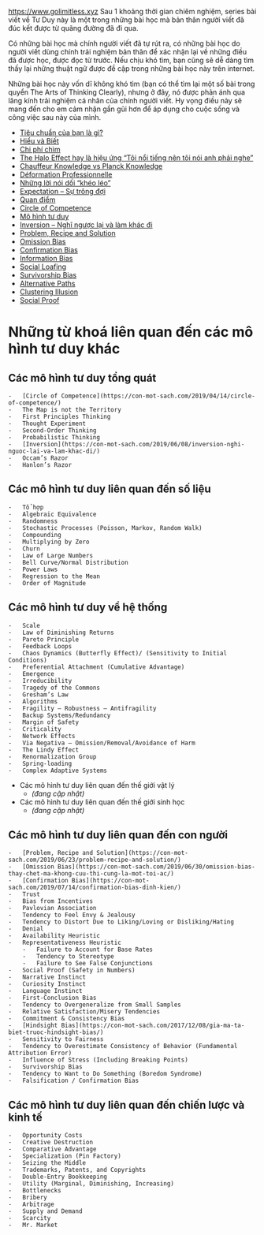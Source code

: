 https://www.golimitless.xyz
Sau 1 khoảng thời gian chiêm nghiệm, series bài viết về Tư Duy này là một trong những bài học mà bản thân người viết đã đúc kết được từ quãng đường đã đi qua.

Có những bài học mà chính người viết đã tự rút ra, có những bài học do người viết dùng chính trải nghiệm bản thân để xác nhận lại về những điều đã được học, được đọc từ trước. Nếu chịu khó tìm, bạn cũng sẽ dễ dàng tìm thấy lại những thuật ngữ được đề cập trong những bài học này trên internet.

Những bài học này vốn dĩ không khó tìm (bạn có thể tìm lại một số bài trong quyển The Arts of Thinking Clearly), nhưng ở đây, nó được phản ánh qua lăng kính trải nghiệm cá nhân của chính người viết. Hy vọng điều này sẽ mang đến cho em cảm nhận gần gũi hơn để áp dụng cho cuộc sống và công việc sau này của mình.

-   [Tiêu chuẩn của bạn là gì?](https://con-mot-sach.com/2017/10/20/tieu-chuan-cua-ban-la-gi/)
-   [Hiểu và Biết](https://con-mot-sach.com/2017/10/25/hieu-va-biet/)
-   [Chi phí chìm](https://con-mot-sach.com/2017/12/16/chi-phi-chim/)
-   [The Halo Effect hay là hiệu ứng “Tôi nổi tiếng nên tôi nói anh phải nghe”](https://con-mot-sach.com/2017/12/09/the-halo-effect-hay-la-hieu-ung-toi-noi-tieng-nen-toi-noi-anh-phai-nghe/)
-   [Chauffeur Knowledge vs Planck Knowledge](https://con-mot-sach.com/2017/12/05/chauffeur-knowledge-vs-planck-knowledge/)
-   [Déformation Professionnelle](https://con-mot-sach.com/2017/12/02/deformation-professionnelle/)
-   [Những lời nói dối “khéo léo”](https://con-mot-sach.com/2017/11/19/nhung-loi-noi-doi-kheo-leo/)
-   [Expectation – Sự trông đợi](https://con-mot-sach.com/2018/04/16/expectation-su-trong-doi/)
-   [Quan điểm](https://con-mot-sach.com/2018/04/19/quan-diem/)
-   [Circle of Competence](https://con-mot-sach.com/2019/04/14/circle-of-competence/)
-   [Mô hình tư duy](https://con-mot-sach.com/2019/04/15/mo-hinh-tu-duy/)
-   [Inversion – Nghĩ ngược lại và làm khác đi](https://con-mot-sach.com/2019/06/08/inversion-nghi-nguoc-lai-va-lam-khac-di/)
-   [Problem, Recipe and Solution](https://con-mot-sach.com/2019/06/23/problem-recipe-and-solution/)
-   [Omission Bias](https://con-mot-sach.com/2019/06/30/omission-bias-thay-chet-ma-khong-cuu-thi-cung-la-mot-toi-ac/)
-   [Confirmation Bias](https://con-mot-sach.com/2019/07/14/confirmation-bias-dinh-kien/)
-   [Information Bias](https://con-mot-sach.com/2019/07/21/information-bias-biet-nhieu-chua-han-da-tot/)
-   [Social Loafing](https://con-mot-sach.com/2019/07/21/social-loafing-11-2-hay-la-cha-chung-khong-ai-khoc/)
-   [Survivorship Bias](https://con-mot-sach.com/2019/07/21/survivorship-bias-dung-danh-gia-cao-xac-suat-thanh-cong-cua-ban/)
-   [Alternative Paths](https://con-mot-sach.com/2019/07/21/alternative-paths-re-ngang-o-mot-loi-khac-va-ta-da-chang-o-day/)
-   [Clustering Illusion](https://con-mot-sach.com/2019/07/21/clustering-illusion-khi-ta-nhin-thay-nhung-hinh-hai-tao-boi-nhung-dam-may/)
-   [Social Proof](https://con-mot-sach.com/2019/07/21/social-proof-nhieu-nguoi-tin-thi-chua-han-la-dieu-dung/)

# Những từ khoá liên quan đến các mô hình tư duy khác

## Các mô hình tư duy tổng quát
    -   [Circle of Competence](https://con-mot-sach.com/2019/04/14/circle-of-competence/)
    -   The Map is not the Territory
    -   First Principles Thinking
    -   Thought Experiment
    -   Second-Order Thinking
    -   Probabilistic Thinking
    -   [Inversion](https://con-mot-sach.com/2019/06/08/inversion-nghi-nguoc-lai-va-lam-khac-di/)
    -   Occam’s Razor
    -   Hanlon’s Razor
## Các mô hình tư duy liên quan đến số liệu
    -   Tổ hợp
    -   Algebraic Equivalence
    -   Randomness
    -   Stochastic Processes (Poisson, Markov, Random Walk)
    -   Compounding
    -   Multiplying by Zero
    -   Churn
    -   Law of Large Numbers
    -   Bell Curve/Normal Distribution
    -   Power Laws
    -   Regression to the Mean
    -   Order of Magnitude
## Các mô hình tư duy về hệ thống
    -   Scale
    -   Law of Diminishing Returns
    -   Pareto Principle
    -   Feedback Loops
    -   Chaos Dynamics (Butterfly Effect)/ (Sensitivity to Initial Conditions)
    -   Preferential Attachment (Cumulative Advantage)
    -   Emergence
    -   Irreducibility
    -   Tragedy of the Commons
    -   Gresham’s Law
    -   Algorithms
    -   Fragility – Robustness – Antifragility
    -   Backup Systems/Redundancy
    -   Margin of Safety
    -   Criticality
    -   Network Effects
    -   Via Negativa – Omission/Removal/Avoidance of Harm
    -   The Lindy Effect
    -   Renormalization Group
    -   Spring-loading
    -   Complex Adaptive Systems
-   Các mô hình tư duy liên quan đến thế giới vật lý
    -   _(đang cập nhật)_
-   Các mô hình tư duy liên quan đến thế giới sinh học
    -   _(đang cập nhật)_
## Các mô hình tư duy liên quan đến con người
    -   [Problem, Recipe and Solution](https://con-mot-sach.com/2019/06/23/problem-recipe-and-solution/)
    -   [Omission Bias](https://con-mot-sach.com/2019/06/30/omission-bias-thay-chet-ma-khong-cuu-thi-cung-la-mot-toi-ac/)
    -   [Confirmation Bias](https://con-mot-sach.com/2019/07/14/confirmation-bias-dinh-kien/)
    -   Trust
    -   Bias from Incentives
    -   Pavlovian Association
    -   Tendency to Feel Envy & Jealousy
    -   Tendency to Distort Due to Liking/Loving or Disliking/Hating
    -   Denial
    -   Availability Heuristic
    -   Representativeness Heuristic
        -   Failure to Account for Base Rates
        -   Tendency to Stereotype
        -   Failure to See False Conjunctions
    -   Social Proof (Safety in Numbers)
    -   Narrative Instinct
    -   Curiosity Instinct
    -   Language Instinct
    -   First-Conclusion Bias
    -   Tendency to Overgeneralize from Small Samples
    -   Relative Satisfaction/Misery Tendencies
    -   Commitment & Consistency Bias
    -   [Hindsight Bias](https://con-mot-sach.com/2017/12/08/gia-ma-ta-biet-truoc-hindsight-bias/)
    -   Sensitivity to Fairness
    -   Tendency to Overestimate Consistency of Behavior (Fundamental Attribution Error)
    -   Influence of Stress (Including Breaking Points)
    -   Survivorship Bias
    -   Tendency to Want to Do Something (Boredom Syndrome)
    -   Falsification / Confirmation Bias

## Các mô hình tư duy liên quan đến chiến lược và kinh tế
    -   Opportunity Costs
    -   Creative Destruction
    -   Comparative Advantage
    -   Specialization (Pin Factory)
    -   Seizing the Middle
    -   Trademarks, Patents, and Copyrights
    -   Double-Entry Bookkeeping
    -   Utility (Marginal, Diminishing, Increasing)
    -   Bottlenecks
    -   Bribery
    -   Arbitrage
    -   Supply and Demand
    -   Scarcity
    -   Mr. Market